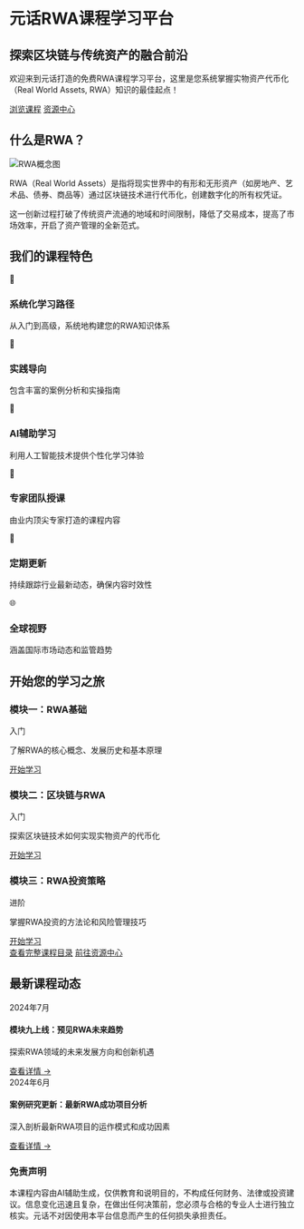 # 元话RWA课程学习平台

<div class="hero-section">
  <h2 class="hero-subtitle">探索区块链与传统资产的融合前沿</h2>
  <p class="hero-description">欢迎来到元话打造的免费RWA课程学习平台，这里是您系统掌握实物资产代币化（Real World Assets, RWA）知识的最佳起点！</p>
  <div class="hero-buttons">
    <a href="/courses/overview" class="md-button md-button--primary">浏览课程</a>
    <a href="/resources" class="md-button">资源中心</a>
  </div>
</div>

## 什么是RWA？

<div class="rwa-explainer">
  <div class="rwa-explainer-image">
    <img src="/assets/images/rwa_concept.png" alt="RWA概念图" />
  </div>
  <div class="rwa-explainer-text">
    <p>RWA（Real World Assets）是指将现实世界中的有形和无形资产（如房地产、艺术品、债券、商品等）通过区块链技术进行代币化，创建数字化的所有权凭证。</p>
    <p>这一创新过程打破了传统资产流通的地域和时间限制，降低了交易成本，提高了市场效率，开启了资产管理的全新范式。</p>
  </div>
</div>

## 我们的课程特色

<div class="features-grid">
  <div class="feature-item">
    <div class="feature-icon">🚀</div>
    <h3>系统化学习路径</h3>
    <p>从入门到高级，系统地构建您的RWA知识体系</p>
  </div>

  <div class="feature-item">
    <div class="feature-icon">🔧</div>
    <h3>实践导向</h3>
    <p>包含丰富的案例分析和实操指南</p>
  </div>

  <div class="feature-item">
    <div class="feature-icon">🤖</div>
    <h3>AI辅助学习</h3>
    <p>利用人工智能技术提供个性化学习体验</p>
  </div>

  <div class="feature-item">
    <div class="feature-icon">👥</div>
    <h3>专家团队授课</h3>
    <p>由业内顶尖专家打造的课程内容</p>
  </div>

  <div class="feature-item">
    <div class="feature-icon">🔄</div>
    <h3>定期更新</h3>
    <p>持续跟踪行业最新动态，确保内容时效性</p>
  </div>

  <div class="feature-item">
    <div class="feature-icon">🌐</div>
    <h3>全球视野</h3>
    <p>涵盖国际市场动态和监管趋势</p>
  </div>
</div>

## 开始您的学习之旅

<div class="course-modules">
  <div class="course-card">
    <div class="card-header">
      <h3>模块一：RWA基础</h3>
      <span class="level-badge beginner">入门</span>
    </div>
    <p>了解RWA的核心概念、发展历史和基本原理</p>
    <div class="card-footer">
      <a href="/courses/module1" class="md-button md-button--primary">开始学习</a>
    </div>
  </div>

  <div class="course-card">
    <div class="card-header">
      <h3>模块二：区块链与RWA</h3>
      <span class="level-badge beginner">入门</span>
    </div>
    <p>探索区块链技术如何实现实物资产的代币化</p>
    <div class="card-footer">
      <a href="/courses/module2" class="md-button md-button--primary">开始学习</a>
    </div>
  </div>

  <div class="course-card">
    <div class="card-header">
      <h3>模块三：RWA投资策略</h3>
      <span class="level-badge intermediate">进阶</span>
    </div>
    <p>掌握RWA投资的方法论和风险管理技巧</p>
    <div class="card-footer">
      <a href="/courses/module3" class="md-button md-button--primary">开始学习</a>
    </div>
  </div>
</div>

<div class="cta-container">
  <a href="/courses/overview" class="md-button md-button--primary">查看完整课程目录</a>
  <a href="/resources" class="md-button">前往资源中心</a>
</div>

## 最新课程动态

<div class="news-section">
  <div class="news-card">
    <div class="news-date">2024年7月</div>
    <h4>模块九上线：预见RWA未来趋势</h4>
    <p>探索RWA领域的未来发展方向和创新机遇</p>
    <a href="/courses/module9" class="news-link">查看详情 →</a>
  </div>

  <div class="news-card">
    <div class="news-date">2024年6月</div>
    <h4>案例研究更新：最新RWA成功项目分析</h4>
    <p>深入剖析最新RWA项目的运作模式和成功因素</p>
    <a href="/courses/module4" class="news-link">查看详情 →</a>
  </div>
</div>

<div class="disclaimer-section">
  <h3>免责声明</h3>
  <p>本课程内容由AI辅助生成，仅供教育和说明目的，不构成任何财务、法律或投资建议。信息变化迅速且复杂，在做出任何决策前，您必须与合格的专业人士进行独立核实。元话不对因使用本平台信息而产生的任何损失承担责任。</p>
</div>